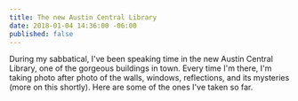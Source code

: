 ```yaml
---
title: The new Austin Central Library
date: 2018-01-04 14:36:00 -06:00
published: false
---
```


During my sabbatical, I've been speaking time in the new Austin Central Library, one of the gorgeous buildings in town. Every time I'm there, I'm taking photo after photo of the walls, windows, reflections, and its mysteries (more on this shortly). Here are some of the ones I've taken so far.

 